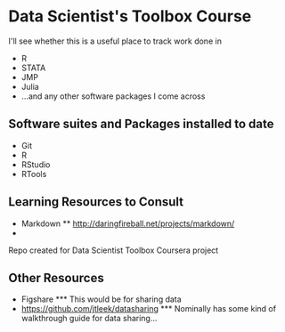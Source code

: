 Data Scientist's Toolbox Course
=============
I'll see whether this is a useful place to track work done in
* R
* STATA
* JMP
* Julia
* ...and any other software packages I come across

## Software suites and Packages installed to date
* Git
* R
* RStudio
* RTools

## Learning Resources to Consult
* Markdown
** http://daringfireball.net/projects/markdown/
* 

Repo created for Data Scientist Toolbox Coursera project

## Other Resources
* Figshare
*** This would be for sharing data
* https://github.com/jtleek/datasharing
*** Nominally has some kind of walkthrough guide for data sharing...
